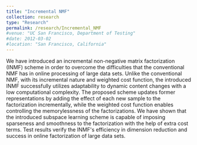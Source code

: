 ```yaml
---
title: "Incremental NMF"
collection: research
type: "Research"
permalink: /research/Incremental_NMF
#venue: "UC San Francisco, Department of Testing"
#date: 2012-03-02
#location: "San Francisco, California"
---
```



We have introduced an incremental non-negative matrix factorization (INMF) scheme in order to overcome
the difficulties that the conventional NMF has in online processing of large data sets. Unlike the conventional
NMF, with its incremental nature and weighted cost function, the introduced INMF successfully utilizes adaptability
to dynamic content changes with a low computational complexity. The proposed scheme updates former representations
by adding the effect of each new sample to the factorization incrementally, while the weighted cost function enables
controlling the memorylessness of the factorizations. We have shown that the introduced subspace learning scheme
is capable of imposing sparseness and smoothness to the factorization with the help of extra cost terms. Test
results verify the INMF's efficiency in dimension reduction and success in online factorization of large data sets.
